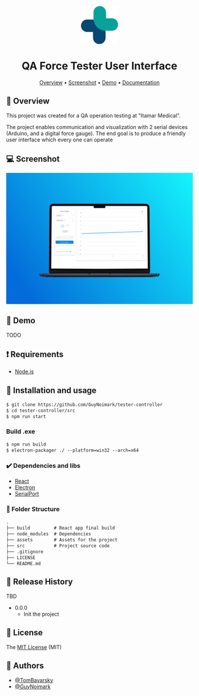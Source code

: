 <div align="center">

<img src="src/assets/logos/ItamarFavicon-2.png" alt="drawing" width="100"/>

# QA Force Tester User Interface

<!-- ![Badge](https://img.shields.io/badge/badge-badge-brightgreen)
![Badge](https://img.shields.io/badge/badge-badge-brightgreen)
![Badge](https://img.shields.io/badge/badge-badge-brightgreen) -->

[Overview](#scroll-overview)
•
[Screenshot](#rice_scene-screenshot)
•
[Demo](#dvd-demo)
•
[Documentation](#blue_book-documentation)

</div>

<!-- ## :bookmark_tabs: Menu

- [Overview](#scroll-overview)
- [Screenshot](#rice_scene-screenshot)
- [Demo](#dvd-demo)
- [Documentation](#blue_book-documentation)
- [Requirements](#exclamation-requirements)
- [Installation and usage](#floppy_disk-installation-and-usage)
  - [Dependencies and libs](#heavy_check_mark-dependencies-and-libs)
  - [Folder Structure](#open_file_folder-folder-structure)
- [Release History](#gift-release-history)
- [License](#memo-license)
- [Author](#smiley_cat-author) -->

## :scroll: Overview

This project was created for a QA operation testing at "Itamar Medical".

The project enables communication and visualization with 2 serial devices (Arduino, and a digital force gauge). The end goal is to produce a friendly user interface which every one can operate

## :computer: Screenshot

![Logo](src/assets/screenshots/mockup1.jpg)

## :dvd: Demo

TODO

<!-- Add a GID -->

## :exclamation: Requirements

- [Node.js](https://nodejs.org/en/download/)

## :floppy_disk: Installation and usage

```
$ git clone https://github.com/GuyNoimark/tester-controller
$ cd tester-controller/src
$ npm run start
```

### Build .exe

```
$ npm run build
$ electron-packager ./ --platform=win32 --arch=x64
```

<!--
### :rotating_light: Tests

```
$ npm run test
``` -->

### :heavy_check_mark: Dependencies and libs

- [React](https://reactjs.org/)
- [Electron](https://www.electronjs.org/)
- [SerialPort](https://serialport.io/)

### :open_file_folder: Folder Structure

```
.
├── build         # React app final build
├── node_modules  # Dependencies
├── assets        # Assets for the project
├── src           # Project source code
├── .gitignore
├── LICENSE
└── README.md
```

## :gift: Release History

TBD

- 0.0.0
  - Init the project

## :memo: License

The [MIT License]() (MIT)

## :email: Authors

- [@TomBavarsky](https://github.com/tombavarsky)
- [@GuyNoimark](https://github.com/GuyNoimark)
